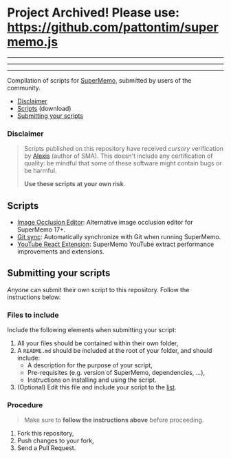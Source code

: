 # Project Archived! Please use: https://github.com/pattontim/supermemo.js

---

---

---

Compilation of scripts for [SuperMemo](www.supermemo.wiki), submitted by users of the community.

- [Disclaimer](#disclaimer)
- [Scripts](#scripts) (download)
- [Submitting your scripts](#submitting-your-scripts)

### Disclaimer

> Scripts published on this repository have received *cursory* verification by [Alexis](https://github.com/alexis-) (author of SMA). This doesn't include any certification of quality: be mindful that some of these software might contain bugs or be harmful.
> 
> **Use these scripts at your own risk**.

## Scripts

- [Image Occlusion Editor](ImageOcclusionEditor/): Alternative image occlusion editor for SuperMemo 17+.
- [Git sync](SuperMemo-Git-sync/): Automatically synchronize with Git when running SuperMemo.
- [YouTube React Extension](YouTubeReactExtension/): SuperMemo YouTube extract performance improvements and extensions.

## Submitting your scripts

*Anyone* can submit their own script to this repository. Follow the instructions below:

### Files to include

Include the following elements when submitting your script:

1. All your files should be contained within their own folder,
2. A `README.md` should be included at the root of your folder, and should include:
    - A description for the purpose of your script,
    - Pre-requisites (e.g. version of SuperMemo, dependencies, ...),
    - Instructions on installing and using the script.
3. (Optional) Edit this file and include your script to the [list](#scripts).

### Procedure

> Make sure to **follow the instructions above** before proceeding.

1. Fork this repository,
2. Push changes to your fork,
3. Send a Pull Request.
